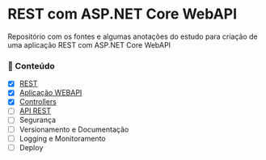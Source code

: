 # REST com ASP.NET Core WebAPI

Repositório com os fontes e algumas anotações do estudo para criação de uma aplicação REST com ASP.NET Core WebAPI

### 📖 Conteúdo

- [x] [REST](./anotacoes/REST.md)
- [x] [Aplicação WEBAPI](./anotacoes/WEBAPI.md)
- [X] [Controllers](./anotacoes/CONTROLLERS.md)
- [ ] [API REST](./anotacoes/API-REST.md)
- [ ] Segurança
- [ ] Versionamento e Documentação
- [ ] Logging e Monitoramento
- [ ] Deploy
